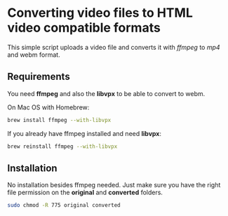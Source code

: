 # Converting video files to HTML video compatible formats

This simple script uploads a video file and converts it with *ffmpeg* to *mp4* and webm format.

## Requirements

You need **ffmpeg** and also the **libvpx** to be able to convert to webm.

On Mac OS with Homebrew:

```bash
brew install ffmpeg --with-libvpx
```

If you already have ffmpeg installed and need **libvpx**:

```bash
brew reinstall ffmpeg --with-libvpx
```

## Installation

No installation besides ffmpeg needed. Just make sure you have the right file permission on the **original** and **converted** folders.

```bash
sudo chmod -R 775 original converted
```
